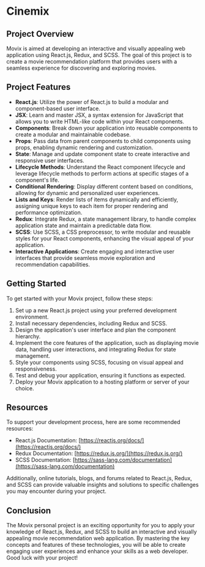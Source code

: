 # Cinemix

## Project Overview

Movix is aimed at developing an interactive and visually appealing web application using React.js, Redux, and SCSS. The goal of this project is to create a movie recommendation platform that provides users with a seamless experience for discovering and exploring movies.

## Project Features

- **React.js**: Utilize the power of React.js to build a modular and component-based user interface.
- **JSX**: Learn and master JSX, a syntax extension for JavaScript that allows you to write HTML-like code within your React components.
- **Components**: Break down your application into reusable components to create a modular and maintainable codebase.
- **Props**: Pass data from parent components to child components using props, enabling dynamic rendering and customization.
- **State**: Manage and update component state to create interactive and responsive user interfaces.
- **Lifecycle Methods**: Understand the React component lifecycle and leverage lifecycle methods to perform actions at specific stages of a component's life.
- **Conditional Rendering**: Display different content based on conditions, allowing for dynamic and personalized user experiences.
- **Lists and Keys**: Render lists of items dynamically and efficiently, assigning unique keys to each item for proper rendering and performance optimization.
- **Redux**: Integrate Redux, a state management library, to handle complex application state and maintain a predictable data flow.
- **SCSS**: Use SCSS, a CSS preprocessor, to write modular and reusable styles for your React components, enhancing the visual appeal of your application.
- **Interactive Applications**: Create engaging and interactive user interfaces that provide seamless movie exploration and recommendation capabilities.

## Getting Started

To get started with your Movix project, follow these steps:

1. Set up a new React.js project using your preferred development environment.
2. Install necessary dependencies, including Redux and SCSS.
3. Design the application's user interface and plan the component hierarchy.
4. Implement the core features of the application, such as displaying movie data, handling user interactions, and integrating Redux for state management.
5. Style your components using SCSS, focusing on visual appeal and responsiveness.
6. Test and debug your application, ensuring it functions as expected.
7. Deploy your Movix application to a hosting platform or server of your choice.

## Resources

To support your development process, here are some recommended resources:

- React.js Documentation: [https://reactjs.org/docs/](https://reactjs.org/docs/)
- Redux Documentation: [https://redux.js.org/](https://redux.js.org/)
- SCSS Documentation: [https://sass-lang.com/documentation](https://sass-lang.com/documentation)

Additionally, online tutorials, blogs, and forums related to React.js, Redux, and SCSS can provide valuable insights and solutions to specific challenges you may encounter during your project.

## Conclusion

The Movix personal project is an exciting opportunity for you to apply your knowledge of React.js, Redux, and SCSS to build an interactive and visually appealing movie recommendation web application. By mastering the key concepts and features of these technologies, you will be able to create engaging user experiences and enhance your skills as a web developer. Good luck with your project!
